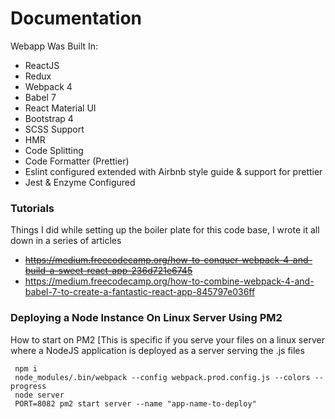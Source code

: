 # Documentation

Webapp Was Built In:

 * ReactJS
 * Redux
 * Webpack 4 
 * Babel 7
 * React Material UI
 * Bootstrap 4 
 * SCSS Support
 * HMR
 * Code Splitting
 * Code Formatter (Prettier)
 * Eslint configured extended with Airbnb style guide & support for prettier
 * Jest & Enzyme Configured


### Tutorials

Things I did while setting up the boiler plate for this code base, I wrote it all down in a series of articles

* <del>https://medium.freecodecamp.org/how-to-conquer-webpack-4-and-build-a-sweet-react-app-236d721e6745</del>
* https://medium.freecodecamp.org/how-to-combine-webpack-4-and-babel-7-to-create-a-fantastic-react-app-845797e036ff


### Deploying a Node Instance On Linux Server Using PM2

 How to start on PM2 [This is specific if you serve your files on a linux server where a NodeJS application is deployed as a server serving the .js files

```
 npm i
 node_modules/.bin/webpack --config webpack.prod.config.js --colors --progress
 node server
 PORT=8082 pm2 start server --name "app-name-to-deploy"
```